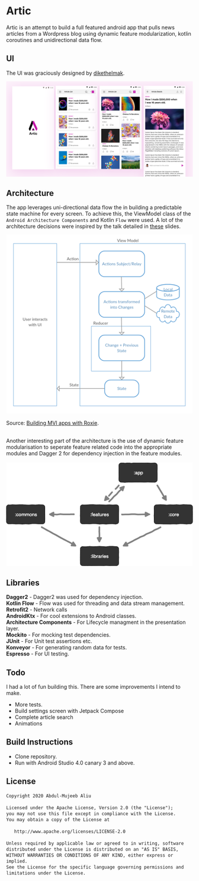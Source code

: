 # Artic

Artic is an attempt to build a full featured android app that pulls news articles from a Wordpress blog using dynamic feature modularization, kotlin coroutines and unidirectional data flow.

## UI
The UI was graciously designed by [dikethelmak](https://dribbble.com/shots/6225844-Artic-High-Fidelity-mockup).

<img src="art/dribbble_shot_HD.png" />

## Architecture

The app leverages uni-directional data flow the in building a predictable state machine for every screen. To achieve this, the ViewModel class of the `Android Architecture Components` and Kotlin `Flow` were used. A lot of the architecture decisions were inspired by the talk detailed in [these](https://speakerdeck.com/ragdroid/flowing-things-not-so-strange-in-the-mvi-world) slides.

<img src="art/flow.png" />

Source: [Building MVI apps with Roxie](https://proandroiddev.com/unidirectional-data-flow-with-roxie-bec546c18598).

</br>
Another interesting part of the architecture is the use of dynamic feature modularisation to seperate feature related code into the appropriate modules and Dagger 2 for dependency injection in the feature modules.
</br>
</br>

<img src="art/feature_mod.png" />

## Libraries
**Dagger2** - Dagger2 was used for dependency injection.</br>
**Kotlin Flow** - Flow was used for threading and data stream management.</br>
**Retrofit2** - Network calls</br>
**AndroidKtx** - For cool extensions to Android classes.</br>
**Architecture Components** - For Lifecycle managment in the presentation layer.</br>
**Mockito** - For mocking test dependencies.</br>
**JUnit** - For Unit test assertions etc.</br>
**Konveyor** - For generating random data for tests.</br>
**Espresso** - For UI testing.</br>

## Todo

I had a lot of fun building this. There are some improvements I intend to make.

- More tests. </br>
- Build settings screen with Jetpack Compose
- Complete article search
- Animations


## Build Instructions
- Clone repository.</br>
- Run with Android Studio 4.0 canary 3 and above. </br>

## License
```
Copyright 2020 Abdul-Mujeeb Aliu

Licensed under the Apache License, Version 2.0 (the "License");
you may not use this file except in compliance with the License.
You may obtain a copy of the License at

   http://www.apache.org/licenses/LICENSE-2.0

Unless required by applicable law or agreed to in writing, software
distributed under the License is distributed on an "AS IS" BASIS,
WITHOUT WARRANTIES OR CONDITIONS OF ANY KIND, either express or implied.
See the License for the specific language governing permissions and
limitations under the License.
```
